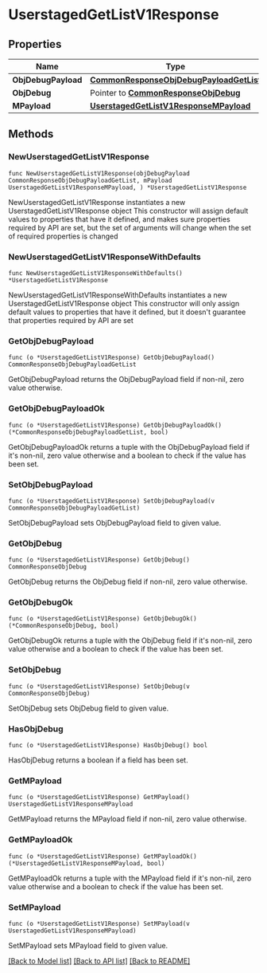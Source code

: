 # UserstagedGetListV1Response

## Properties

Name | Type | Description | Notes
------------ | ------------- | ------------- | -------------
**ObjDebugPayload** | [**CommonResponseObjDebugPayloadGetList**](CommonResponseObjDebugPayloadGetList.md) |  | 
**ObjDebug** | Pointer to [**CommonResponseObjDebug**](CommonResponseObjDebug.md) |  | [optional] 
**MPayload** | [**UserstagedGetListV1ResponseMPayload**](UserstagedGetListV1ResponseMPayload.md) |  | 

## Methods

### NewUserstagedGetListV1Response

`func NewUserstagedGetListV1Response(objDebugPayload CommonResponseObjDebugPayloadGetList, mPayload UserstagedGetListV1ResponseMPayload, ) *UserstagedGetListV1Response`

NewUserstagedGetListV1Response instantiates a new UserstagedGetListV1Response object
This constructor will assign default values to properties that have it defined,
and makes sure properties required by API are set, but the set of arguments
will change when the set of required properties is changed

### NewUserstagedGetListV1ResponseWithDefaults

`func NewUserstagedGetListV1ResponseWithDefaults() *UserstagedGetListV1Response`

NewUserstagedGetListV1ResponseWithDefaults instantiates a new UserstagedGetListV1Response object
This constructor will only assign default values to properties that have it defined,
but it doesn't guarantee that properties required by API are set

### GetObjDebugPayload

`func (o *UserstagedGetListV1Response) GetObjDebugPayload() CommonResponseObjDebugPayloadGetList`

GetObjDebugPayload returns the ObjDebugPayload field if non-nil, zero value otherwise.

### GetObjDebugPayloadOk

`func (o *UserstagedGetListV1Response) GetObjDebugPayloadOk() (*CommonResponseObjDebugPayloadGetList, bool)`

GetObjDebugPayloadOk returns a tuple with the ObjDebugPayload field if it's non-nil, zero value otherwise
and a boolean to check if the value has been set.

### SetObjDebugPayload

`func (o *UserstagedGetListV1Response) SetObjDebugPayload(v CommonResponseObjDebugPayloadGetList)`

SetObjDebugPayload sets ObjDebugPayload field to given value.


### GetObjDebug

`func (o *UserstagedGetListV1Response) GetObjDebug() CommonResponseObjDebug`

GetObjDebug returns the ObjDebug field if non-nil, zero value otherwise.

### GetObjDebugOk

`func (o *UserstagedGetListV1Response) GetObjDebugOk() (*CommonResponseObjDebug, bool)`

GetObjDebugOk returns a tuple with the ObjDebug field if it's non-nil, zero value otherwise
and a boolean to check if the value has been set.

### SetObjDebug

`func (o *UserstagedGetListV1Response) SetObjDebug(v CommonResponseObjDebug)`

SetObjDebug sets ObjDebug field to given value.

### HasObjDebug

`func (o *UserstagedGetListV1Response) HasObjDebug() bool`

HasObjDebug returns a boolean if a field has been set.

### GetMPayload

`func (o *UserstagedGetListV1Response) GetMPayload() UserstagedGetListV1ResponseMPayload`

GetMPayload returns the MPayload field if non-nil, zero value otherwise.

### GetMPayloadOk

`func (o *UserstagedGetListV1Response) GetMPayloadOk() (*UserstagedGetListV1ResponseMPayload, bool)`

GetMPayloadOk returns a tuple with the MPayload field if it's non-nil, zero value otherwise
and a boolean to check if the value has been set.

### SetMPayload

`func (o *UserstagedGetListV1Response) SetMPayload(v UserstagedGetListV1ResponseMPayload)`

SetMPayload sets MPayload field to given value.



[[Back to Model list]](../README.md#documentation-for-models) [[Back to API list]](../README.md#documentation-for-api-endpoints) [[Back to README]](../README.md)


